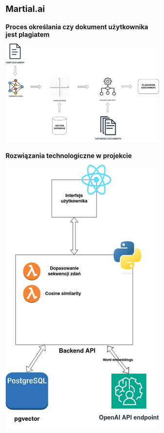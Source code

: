 # Martial.ai

## Proces określania czy dokument użytkownika jest plagiatem
![alt text](docs/proces.png "Proces")

## Rozwiązania technologiczne w projekcie
![alt text](docs/rozwiazanie.png "Proces")